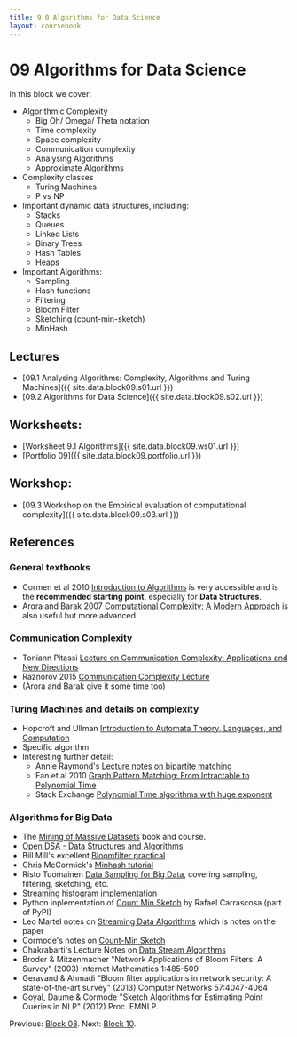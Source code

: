 ```yaml
---
title: 9.0 Algorithms for Data Science
layout: coursebook
---
```

# 09 Algorithms for Data Science

In this block we cover:

* Algorithmic Complexity
  - Big Oh/ Omega/ Theta notation
  - Time complexity
  - Space complexity
  - Communication complexity
  - Analysing Algorithms
  - Approximate Algorithms
* Complexity classes
  * Turing Machines
  * P vs NP
* Important dynamic data structures, including:
  - Stacks
  - Queues
  - Linked Lists
  - Binary Trees
  - Hash Tables
  - Heaps
* Important Algorithms:
  * Sampling
  * Hash functions
  * Filtering
  * Bloom Filter
  * Sketching (count-min-sketch)
  * MinHash

## Lectures

* [09.1 Analysing Algorithms: Complexity, Algorithms and Turing Machines]({{ site.data.block09.s01.url }})
* [09.2 Algorithms for Data Science]({{ site.data.block09.s02.url }})

## Worksheets:

* [Worksheet 9.1 Algorithms]({{ site.data.block09.ws01.url }}) 
* [Portfolio 09]({{ site.data.block09.portfolio.url }})

## Workshop:

* [09.3 Workshop on the Empirical evaluation of computational complexity]({{ site.data.block09.s03.url }})

## References

### General textbooks

* Cormen et al 2010 [Introduction to Algorithms](https://github.com/mejibyte/competitive_programming/blob/master/lib/Books/Introduction.to.Algorithms.3rd.Edition.Sep.2010.pdf) is very accessible and is the **recommended starting point**, especially for **Data Structures**.
* Arora and Barak 2007 [Computational Complexity: A Modern Approach](https://theory.cs.princeton.edu/complexity/book.pdf) is also useful but more advanced.

### Communication Complexity

* Toniann Pitassi [Lecture on Communication Complexity: Applications and New Directions](https://www.cs.toronto.edu/~toni/Courses/CommComplexity2014/Lectures/lecture1.pdf)
* Raznorov 2015 [Communication Complexity Lecture](https://people.csail.mit.edu/rrw/cs154-2015/comm-c-lecture.pdf)
* (Arora and Barak give it some time too)

### Turing Machines and details on complexity

* Hopcroft and Ullman [Introduction to Automata Theory, Languages, and Computation](https://books.google.co.uk/books/about/Introduction_to_Automata_Theory_Language.html?id=G_BQAAAAMAAJ&redir_esc=y)
* Specific algorithm
* Interesting further detail:
  * Annie Raymond's [Lecture notes on bipartite matching](https://sites.math.washington.edu/~raymonda/assignment.pdf)
  * Fan et al 2010 [Graph Pattern Matching: From Intractable to Polynomial Time](https://www.comp.nus.edu.sg/~vldb2010/proceedings/files/papers/R23.pdf)
  * Stack Exchange [Polynomial Time algorithms with huge exponent](https://cstheory.stackexchange.com/questions/6660/polynomial-time-algorithms-with-huge-exponent-constant)

### Algorithms for Big Data

* The [Mining of Massive Datasets](http://mccormickml.com/2015/06/12/minhash-tutorial-with-python-code/) book and course.
* [Open DSA - Data Structures and Algorithms](https://opendsa-server.cs.vt.edu/ODSA/Books/Everything/html/HashFuncExamp.html)
* Bill Mill's excellent [Bloomfilter practical](https://llimllib.github.io/bloomfilter-tutorial/)
* Chris McCormick's [Minhash tutorial](http://mccormickml.com/2015/06/12/minhash-tutorial-with-python-code/)
* Risto Tuomainen [Data Sampling for Big Data](https://www.cs.helsinki.fi/u/jilu/paper/tuomainen.pdf), covering sampling, filtering, sketching, etc.
* [Streaming histogram implementation](https://github.com/VividCortex/gohistogram)
* Python inplementation of [Count Min Sketch](https://github.com/rafacarrascosa/countminsketch) by Rafael Carrascosa (part of PyPI)
* Leo Martel notes on [Streaming Data Algorithms](https://cs.stanford.edu/~rishig/courses/ref/l12b.pdf) which is notes on the paper
* Cormode's notes on [Count-Min Sketch](http://dimacs.rutgers.edu/~graham/pubs/papers/cmencyc.pdf)
* Chakrabarti's Lecture Notes on [Data Stream Algorithms](https://www.cs.dartmouth.edu/~ac/Teach/CS49-Fall11/Notes/lecnotes.pdf)
* Broder & Mitzenmacher "Network Applications of Bloom Filters: A Survey" (2003) Internet Mathematics 1:485-509
* Geravand & Ahmadi "Bloom filter applications in network security: A state-of-the-art survey" (2013) Computer Networks 57:4047-4064
* Goyal, Daume & Cormode "Sketch Algorithms for Estimating Point Queries in NLP" (2012) Proc. EMNLP.

Previous: [Block 08](08.md).
Next: [Block 10](10.md).
